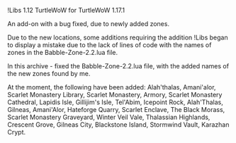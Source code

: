 !Libs 1.12 TurtleWoW for TurtleWoW 1.17.1

An add-on with a bug fixed, due to newly added zones.

Due to the new locations, some additions requiring the addition !Libs began to display a mistake due to the lack of lines of code with the names of zones in the Babble-Zone-2.2.lua file.

In this archive - fixed the Babble-Zone-2.2.lua file, with the added names of the new zones found by me.

At the moment, the following have been added: Alah'thalas, Amani'alor, Scarlet Monastery Library, Scarlet Monastery, Armory, Scarlet Monastery Cathedral, Lapidis Isle, Gillijim's Isle, Tel'Abim, Icepoint Rock, Alah'Thalas, Gilneas, Amani'Alor, Hateforge Quarry, Scarlet Enclave, The Black Morass, Scarlet Monastery Graveyard, Winter Veil Vale, Thalassian Highlands, Crescent Grove, Gilneas City, Blackstone Island, Stormwind Vault, Karazhan Crypt.
